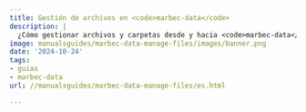 ```yaml
---
title: Gestión de archivos en <code>marbec-data</code>
description: |
  ¿Cómo gestionar archivos y carpetas desde y hacia <code>marbec-data</code>?
image: manualsguides/marbec-data-manage-files/images/banner.png
date: '2024-10-24'
tags:
- guias
- marbec-data
url: //manualsguides/marbec-data-manage-files/es.html

---
```

